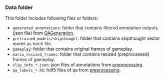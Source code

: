 ### Data folder
This folder includes following files or folders:
 + `generated_annotations`: folder that contains filtered annotation outputs (json file) from [QAGeneration](../../dataset/QAGeneration/README.md).
 + `pretrained_models/skipthought`: folder that contains skipthought vector model as torch file.
 + `gameplay`: folder that contains original frames of gameplay.
 + `mario_resized_frames`: folder that contains resized (preprocessed) frames of gameplay.
 + `clip_info_*.json`: json files of annotations from [preprocessing](../001_data_construction/001_preprocessing_data).
 + `qa_labels_*.h5`: hdf5 files of qa from [preprocessing](labels../001_data_construction/001_preprocessing_data).
